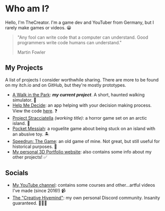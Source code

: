 # Who am I?

Hello, I'm TheCreator. I'm a game dev and YouTuber from Germany, but I rarely make games or videos. :grinning:

> "Any fool can write code that a computer can understand. Good programmers write code humans can understand."
> 
> Martin Fowler

## My Projects

A list of projects I consider worthwhile sharing. There are more to be found on my itch.io and on GitHub, but they're mostly prototypes.

- [A Walk in the Park](https://thecreator1337.itch.io/a-walk-in-the-park): **_my current project_**. A short, haunted walking simulator. :shoe:
- [Help Me Decide](https://play.google.com/store/apps/details?id=com.thecreator.helpmedecide): an app helping with your decision making process. View the code [here](https://github.com/TheCreator69/HelpMeDecide). :question:
- [Project Stracciatella](https://thecreator1337.itch.io/project-stracciatella) *(working title)*: a horror game set on an arctic island. :ice_cube:
- [Pocket Messiah](https://thecreator1337.itch.io/pocket-messiah): a roguelite game about being stuck on an island with an abusive toy. :desert_island:
- [Speedrun: The Game](https://thecreator1337.itch.io/speedrun-the-game): an old game of mine. Not great, but still useful for historical purposes. :runner:
- [My personal 3D Portfolio website](https://creator-museum.com): also contains some info about my other projects! :white_check_mark:

## Socials

- [My YouTube channel](https://www.youtube.com/channel/UC1U-tRxYC7sr1kd-Q92iyHA): contains some courses and other...artful videos I've made (since 2016!) :video_camera:
- [The "Creative Hivemind"](https://discord.gg/Q27rN7b): my own personal Discord community. Insanity guaranteed. :people_holding_hands:
